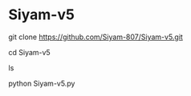# Siyam-v5

git clone https://github.com/Siyam-807/Siyam-v5.git

cd Siyam-v5

ls

python Siyam-v5.py
